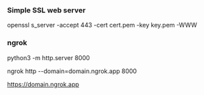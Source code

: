 ### Simple SSL web server
openssl s_server -accept 443 -cert cert.pem -key key.pem -WWW

  ### ngrok

python3 -m http.server 8000

ngrok http --domain=domain.ngrok.app 8000

https://domain.ngrok.app
